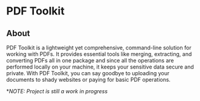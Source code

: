# PDF Toolkit

## About
PDF Toolkit is a lightweight yet comprehensive, command-line solution for working with PDFs. It provides essential tools like merging, extracting, and converting PDFs all in one package and since all the operations are performed locally on your machine, it keeps your sensitive data secure and private. 
With PDF Toolkit, you can say goodbye to uploading your documents to shady websites or paying for basic PDF operations.

**NOTE: Project is still a work in progress*
